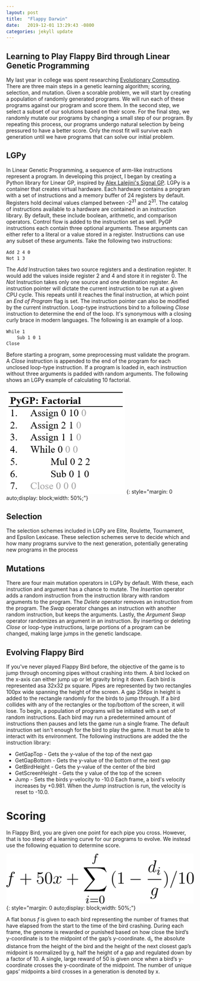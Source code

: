 ```yaml
---
layout: post
title:  "Flappy Darwin"
date:   2019-12-01 13:29:43 -0800
categories: jekyll update
---
```

## Learning to Play Flappy Bird through Linear Genetic Programming

My last year in college was spent researching [Evolutionary Computing](https://en.wikipedia.org/wiki/Evolutionary_computation). There are three main steps in a genetic learning algorithm; scoring, selection, and mutation. Given a scorable problem, we will start by creating a population of randomly generated programs. We will run each of these programs against our program and score them. In the second step, we select a subset of our solutions based on their score. For the final step, we randomly mutate our programs by changing a small step of our program. By repeating this process, our programs undergo natural selection by being pressured to have a better score. Only the most fit will survive each generation until we have programs that can solve our initial problem.

## LGPy

In Linear Genetic Programming, a sequence of arm-like instructions represent a program. In developing this project, I began by creating a Python library for Linear GP, inspired by [Alex Lalejini's Signal GP](https://arxiv.org/pdf/1804.05445.pdf). LGPy is a container that creates virtual hardware. Each hardware contains a program with a set of instructions and a memory buffer of 24 registers by default. Registers hold decimal values clamped between -2<sup>31</sup> and 2<sup>31</sup>. The catalog of instructions available to a hardware are contained in an instruction library. By default, these include boolean, arithmetic, and comparison operators. Control flow is added to the instruction set as well. PyGP instructions each contain three optional arguments. These arguments can either refer to a literal or a value stored in a register. Instructions can use any subset of these arguments. Take the following two instructions:
```
Add 2 4 0
Not 1 3
```
The *Add* Instruction takes two source registers and a destination register. It would add the values inside register 2 and 4 and store it in register 0. The *Not* Instruction takes only one source and one destination register. 
An instruction pointer will dictate the current instruction to be run at a given CPU cycle. This repeats until it reaches the final instruction, at which point an *End of Program* flag is set. The instruction pointer can also be modified by the current instruction. Loop-type instructions bind to a following *Close* instruction to determine the end of the loop. It's synonymous with a closing curly brace in modern languages. The following is an example of a loop.
```
While 1
    Sub 1 0 1
Close
```
Before starting a program, some preprocessing must validate the program. A *Close* instruction is appended to the end of the program for each unclosed loop-type instruction. If a program is loaded in, each instruction without three arguments is padded with random arguments. The following shows an LGPy example of calculating 10 factorial.

![Sample Factorial LGPy](/assets/FlappyDarwin/sample_factorial.png)
{: style="margin: 0 auto;display: block;width: 50%;"}

## Selection
The selection schemes included in LGPy are Elite, Roulette, Tournament, and Epsilon Lexicase. These selection schemes serve to decide which and how many programs survive to the next generation, potentially generating new programs in the process

## Mutations
There are four main mutation operators in LGPy by default. With these, each instruction and argument has a chance to mutate. The *Insertion* operator adds a random instruction from the instruction library with random arguments to the program. The *Delete* operator removes an instruction from the program. The *Swap* operator changes an instruction with another random instruction, but keeps the arguments. Lastly, the *Argument Swap* operator randomizes an argument in an instruction. By inserting or deleting *Close* or loop-type instructions, large portions of a program can be changed, making large jumps in the genetic landscape.

## Evolving Flappy Bird
If you've never played Flappy Bird before, the objective of the game is to jump through oncoming pipes without crashing into them. A bird locked on the x-axis can either jump up or let gravity bring it down.
Each bird is represented asa 32x32 px square. Pipes are represented by two rectangles 100px wide spanning the height of the screen. A gap 256px in height is added to the rectangle randomly for the birds to jump through. If a bird collides with any of the rectangles or the top/bottom of the screen, it will lose.
To begin, a population of programs will be initiated with a set of random instructions. Each bird may run a predetermined amount of instructions then pauses and lets the game run a single frame. The default instruction set isn't enough for the bird to play the game. It must be able to interact with its environment. The following instructions are added the the instruction library:
* GetGapTop - Gets the y-value of the top of the next gap
* GetGapBottom - Gets the y-value of the bottom of the next gap
* GetBirdHeight - Gets the y-value of the center of the bird
* GetScreenHeight - Gets the y value of the top of the screen
* Jump - Sets the birds y-velocity to -10.0
Each frame, a bird's velocity increases by +0.981. When the *Jump* instruction is run, the velocity is reset to -10.0.

# Scoring
In Flappy Bird, you are given one point for each pipe you cross. However, that is too steep of a learning curve for our programs to evolve. We instead use the following equation to determine score.

![Sample Factorial LGPy](/assets/FlappyDarwin/formula.png)
{: style="margin: 0 auto;display: block;width: 50%;"}

A flat bonus *f* is given to each bird representing the number of frames that have elapsed from the start to the time of the bird crashing. During each frame, the genome is rewarded or punished based on how close the bird’s y-coordinate is to the midpoint of the gap’s y-coordinate. d<sub>i</sub>, the absolute distance from the height of the bird and the height of the next closest gap’s midpoint is normalized by g, half the height of a gap and regulated down by a factor of 10. A single, large reward of 50 is given once when a bird’s y-coordinate crosses the y-coordinate of the midpoint. The number of unique gaps’ midpoints a bird crosses in a generation is denoted by x.
